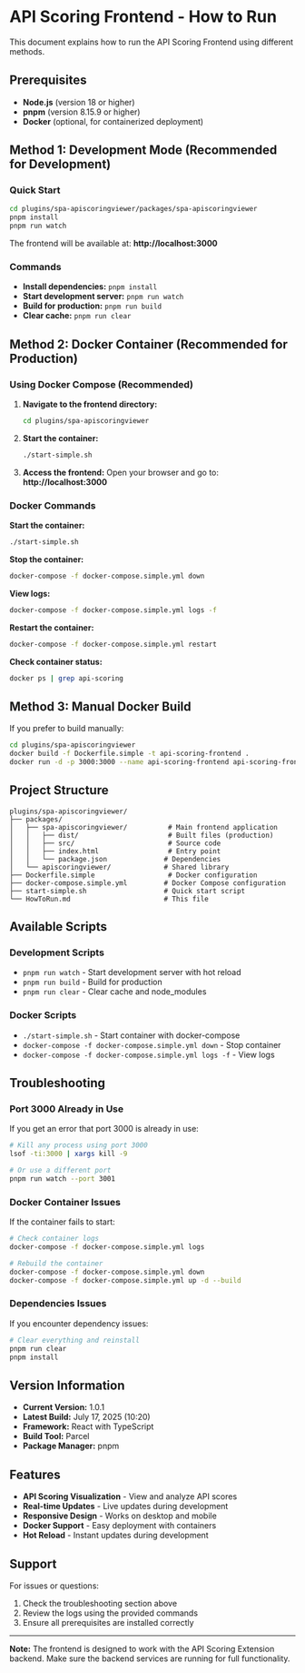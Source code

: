 # API Scoring Frontend - How to Run

This document explains how to run the API Scoring Frontend using different methods.

## Prerequisites

- **Node.js** (version 18 or higher)
- **pnpm** (version 8.15.9 or higher)
- **Docker** (optional, for containerized deployment)

## Method 1: Development Mode (Recommended for Development)

### Quick Start
```bash
cd plugins/spa-apiscoringviewer/packages/spa-apiscoringviewer
pnpm install
pnpm run watch
```

The frontend will be available at: **http://localhost:3000**

### Commands
- **Install dependencies:** `pnpm install`
- **Start development server:** `pnpm run watch`
- **Build for production:** `pnpm run build`
- **Clear cache:** `pnpm run clear`

## Method 2: Docker Container (Recommended for Production)

### Using Docker Compose (Recommended)

1. **Navigate to the frontend directory:**
   ```bash
   cd plugins/spa-apiscoringviewer
   ```

2. **Start the container:**
   ```bash
   ./start-simple.sh
   ```

3. **Access the frontend:**
   Open your browser and go to: **http://localhost:3000**

### Docker Commands

**Start the container:**
```bash
./start-simple.sh
```

**Stop the container:**
```bash
docker-compose -f docker-compose.simple.yml down
```

**View logs:**
```bash
docker-compose -f docker-compose.simple.yml logs -f
```

**Restart the container:**
```bash
docker-compose -f docker-compose.simple.yml restart
```

**Check container status:**
```bash
docker ps | grep api-scoring
```

## Method 3: Manual Docker Build

If you prefer to build manually:

```bash
cd plugins/spa-apiscoringviewer
docker build -f Dockerfile.simple -t api-scoring-frontend .
docker run -d -p 3000:3000 --name api-scoring-frontend api-scoring-frontend
```

## Project Structure

```
plugins/spa-apiscoringviewer/
├── packages/
│   ├── spa-apiscoringviewer/          # Main frontend application
│   │   ├── dist/                      # Built files (production)
│   │   ├── src/                       # Source code
│   │   ├── index.html                 # Entry point
│   │   └── package.json              # Dependencies
│   └── apiscoringviewer/             # Shared library
├── Dockerfile.simple                  # Docker configuration
├── docker-compose.simple.yml         # Docker Compose configuration
├── start-simple.sh                   # Quick start script
└── HowToRun.md                       # This file
```

## Available Scripts

### Development Scripts
- `pnpm run watch` - Start development server with hot reload
- `pnpm run build` - Build for production
- `pnpm run clear` - Clear cache and node_modules

### Docker Scripts
- `./start-simple.sh` - Start container with docker-compose
- `docker-compose -f docker-compose.simple.yml down` - Stop container
- `docker-compose -f docker-compose.simple.yml logs -f` - View logs

## Troubleshooting

### Port 3000 Already in Use
If you get an error that port 3000 is already in use:

```bash
# Kill any process using port 3000
lsof -ti:3000 | xargs kill -9

# Or use a different port
pnpm run watch --port 3001
```

### Docker Container Issues
If the container fails to start:

```bash
# Check container logs
docker-compose -f docker-compose.simple.yml logs

# Rebuild the container
docker-compose -f docker-compose.simple.yml down
docker-compose -f docker-compose.simple.yml up -d --build
```

### Dependencies Issues
If you encounter dependency issues:

```bash
# Clear everything and reinstall
pnpm run clear
pnpm install
```

## Version Information

- **Current Version:** 1.0.1
- **Latest Build:** July 17, 2025 (10:20)
- **Framework:** React with TypeScript
- **Build Tool:** Parcel
- **Package Manager:** pnpm

## Features

- **API Scoring Visualization** - View and analyze API scores
- **Real-time Updates** - Live updates during development
- **Responsive Design** - Works on desktop and mobile
- **Docker Support** - Easy deployment with containers
- **Hot Reload** - Instant updates during development

## Support

For issues or questions:
1. Check the troubleshooting section above
2. Review the logs using the provided commands
3. Ensure all prerequisites are installed correctly

---

**Note:** The frontend is designed to work with the API Scoring Extension backend. Make sure the backend services are running for full functionality. 